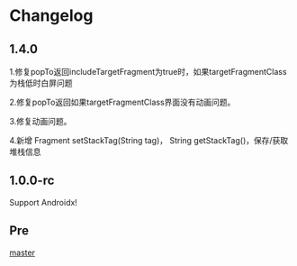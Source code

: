 # Changelog
## 1.4.0
1.修复popTo返回includeTargetFragment为true时，如果targetFragmentClass 为栈低时白屏问题

2.修复popTo返回如果targetFragmentClass界面没有动画问题。

3.修复动画问题。

4.新增 Fragment setStackTag(String tag)， String getStackTag()，保存/获取堆栈信息
## 1.0.0-rc
Support Androidx!

## Pre
[master](https://github.com/YoKeyword/Fragmentation/blob/master/CHANGELOG.md)
